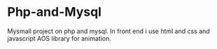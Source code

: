 # Php-and-Mysql
Mysmall project on php and mysql. In front end i use html and css and javascript AOS library for animation.
